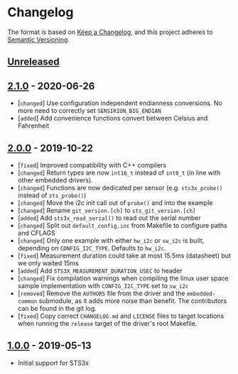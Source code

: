 # Changelog

The format is based on [Keep a Changelog](https://keepachangelog.com/en/1.0.0/),
and this project adheres to [Semantic Versioning](https://semver.org/spec/v2.0.0.html).

## [Unreleased]


## [2.1.0] - 2020-06-26
 * [`changed`]  Use configuration independent endianness conversions. No more
                need to correctly set `SENSIRION_BIG_ENDIAN`
 * [`added`]    Add convenience functions convert between Celsius and Fahrenheit

## [2.0.0] - 2019-10-22

 * [`fixed`]   Improved compatibility with C++ compilers
 * [`changed`] Return types are now `int16_t` instead of `int8_t` (in line with
               other embedded drivers).
 * [`changed`] Functions are now dedicated per sensor (e.g. `sts3x_probe()`
               instead of `sts_probe()`)
 * [`changed`] Move the i2c init call out of `probe()` and into the example
 * [`changed`] Rename `git_version.[ch]` to `sts_git_version.[ch]`
 * [`added`]   Add `sts3x_read_serial()` to read out the serial number
 * [`changed`] Split out `default_config.inc` from Makefile to configure paths
               and CFLAGS
 * [`changed`] Only one example with either `hw_i2c` or `sw_i2c` is built,
               depending on `CONFIG_I2C_TYPE`. Defaults to `hw_i2c`.
 * [`fixed`]   Measurement duration could take at most 15.5ms (datasheet) but we
               only waited 15ms
 * [`added`]   Add `STS3X_MEASUREMENT_DURATION_USEC` to header
 * [`changed`] Fix compilation warnings when compiling the linux user space
               sample implementation with `CONFIG_I2C_TYPE` set to `sw_i2c`
 * [`removed`] Remove the `AUTHORS` file from the driver and the
               `embedded-common` submodule, as it adds more noise than benefit.
               The contributors can be found in the git log.
 * [`fixed`]   Copy correct `CHANGELOG.md` and `LICENSE` files to target
               locations when running the `release` target of the driver's root
               Makefile.

## [1.0.0] - 2019-05-13

 * Initial support for STS3x

[Unreleased]: https://github.com/Sensirion/embedded-sts/compare/2.1.0...master
[2.1.0]: https://github.com/Sensirion/embedded-sts/compare/2.0.0...2.1.0
[2.0.0]: https://github.com/Sensirion/embedded-sts/compare/1.0.0...2.0.0
[1.0.0]: https://github.com/Sensirion/embedded-sts/releases/tag/1.0.0
